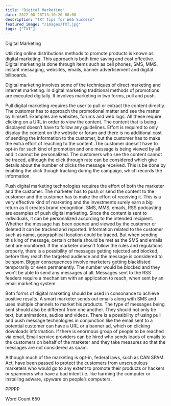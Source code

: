 ```yaml
---
title: "Digital Marketing"
date: 2022-08-28T13:10:20-08:00
description: "TXT Tips for Web Success"
featured_image: "/images/TXT.jpg"
tags: ["TXT"]
---
```


Digital Marketing

Utilizing online distributions methods to promote products is known as digital marketing. This approach is both time saving and cost effective. Digital marketing is done through items such as cell phones, SMS, MMS, instant messaging, websites, emails, banner advertisement and digital billboards.

Digital marketing involves some of the techniques of direct marketing and Internet marketing. In digital marketing traditional methods of promotions are executed digitally. It involves marketing in two forms, pull and push.

Pull digital marketing requires the user to pull or extract the content directly. The customer has to approach the promotional matter and see the matter by himself. Examples are websites, forums and web logs. All these require clicking on a URL in order to view the content. The content that is being displayed doesn’t have to follow any guidelines. Effort is required to only display the content on the website or forum and there is no additional cost of sending the information to the customer, but the customer has to make the extra effort of reaching to the content .The customer doesn’t have to opt-in for such kind of promotion and one message is being viewed by all and it cannot be personalized. The customers who see the content cannot be traced, although the click through rate can be considered which give details about the number of clicks the message received. This is be done by enabling the click though tracking during the campaign, which records the information.

Push digital marketing technologies requires the effort of both the marketer and the customer. The marketer has to push or send the content to the customer and the customer has to make the effort of receiving it. This is a very effective kind of marketing and the investments surely earn a big return as it creates brand recognition. SMS, MMS, emails, RSS podcasting are examples of push digital marketing. Since the content is sent to individuals, it can be personalized according to the intended recipient. Whether the message has been opened and viewed by the customer or deleted it can be tracked and reported. Information related to the customer such as name, geographical location could be traced. But when sending this king of message, certain criteria should be met as the SMS and emails sent are monitored. If the marketer doesn’t follow the rules and regulations properly, there is a possibility of messages getting rejected and blocked, before they reach the targeted audience and the message is considered to be spam. Bigger consequences involve marketers getting blacklisted temporarily or even permanently. The number would be blocked and they won’t be able to send any messages at all. Messages sent to the RSS feeders require a mechanism with an application to reach, when sent by an email marketing system.  

Both forms of digital marketing should be used in consonance to achieve positive results. A smart marketer sends out emails along with SMS and uses multiple channels to market his products. The type of messages being sent should also be different from one another. They should not only be text, but animations, audios and videos. There is a possibility of using pull and push message technologies in conjunction like the email sent to a potential customer can have a URL or a banner ad, which on clicking downloads information. If there is enormous group of people to be reached via email, Email service providers can be hired who sends loads of emails to the customers on behalf of the marketer and they take measures so that the messages are not considered as spam.

Although much of the marketing is opt-in, federal laws, such as CAN SPAM Act, have been passed to protect the customers from unscrupulous marketers who would go to any extent to promote their products or hackers or spammers who have a bad intent i.e. like harming the computer or installing adware, spyware on people’s computers.

PPPPP

Word Count 650

